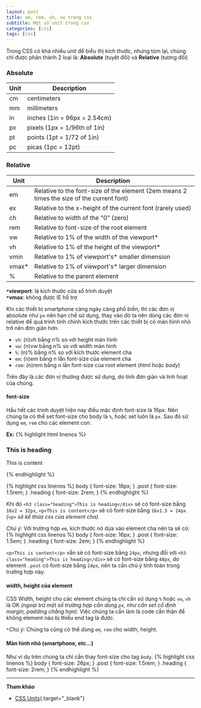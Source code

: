 ```yaml
---
layout: post
title: em, rem, vh, vw trong css
subtitle: Một số unit trong css
categories: [css]
tags: [css]
---
```


Trong CSS có khá nhiều unit để biểu thị kích thước, nhưng tóm lại, chúng chỉ được phân thành 2 loại là: **Absolute** (tuyệt đối) và **Relative** (tương đối)

### Absolute

Unit | Description
-----|------------
cm|centimeters
mm|millimeters
in|inches (1in = 96px = 2.54cm)
px|pixels (1px = 1/96th of 1in)
pt|points (1pt = 1/72 of 1in)
pc|picas (1pc = 12pt)

### Relative

Unit | Description
-----|------------
em|Relative to the font-size of the element (2em means 2 times the size of the current font)
ex|Relative to the x-height of the current font (rarely used)
ch|Relative to width of the "0" (zero)
rem|Relative to font-size of the root element
vw|Relative to 1% of the width of the viewport*
vh|Relative to 1% of the height of the viewport*
vmin|Relative to 1% of viewport's* smaller dimension
vmax*|Relative to 1% of viewport's* larger dimension
%|Relative to the parent element

**`*`viewport**: là kích thước cửa sổ trình duyệt  
**`*`vmax**: không được IE hỗ trợ

Khi các thiết bị smartphone càng ngày càng phổ biến, thì các đơn vị absolute như `px` nên hạn chế sử dụng,
thay vào đó ta nên dùng các đơn vị relative để quá trình tinh chỉnh kích thước trên các thiết bị có màn hình nhỏ trở nên đơn giản hơn.

* `vh`: (n)vh bằng n% so với height màn hình
* `vw`: (n)vw bằng n% so với width màn hình
* `%`: (n)% bằng n% so với kích thước element cha
* `em`: (n)em bằng n lần font-size của element cha
* `rem`: (n)rem bằng n lần font-size của root element (*html* hoặc *body*)

Trên đây là các đơn vị thường được sử dụng, do tính đơn giản và linh hoạt của chúng.

#### font-size

Hầu hết các trình duyệt hiện nay điều mặc định font-size là 16px.
Nên chúng ta có thể set font-size cho body là `%`, hoặc set luôn là `px`.
Sau đó sử dụng `em`, `rem` cho các element con.

**Ex:**
{% highlight html linenos %}
<body>
  <div class="post">
    <h3 class="heading">This is heading</div>
    <p>This is content</p>
  </div>
</body>
{% endhighlight %}

{% highlight css linenos %}
body {
  font-size: 16px;
}
.post {
  font-size: 1.5rem;
}
.heading {
  font-size: 2rem;
}
{% endhighlight %}

Khi đó `<h3 class="heading">This is heading</div>` sẽ có font-size bằng `16x2 = 32px`, `<p>This is content</p>` sẽ có font-size bằng `16x1.5 = 24px` *(`<p>` sẽ kế thừa css của element cha)*.

*Chú ý:* Với trường hợp `em`, kích thước nó dựa vào element cha nên ta sẽ có:
{% highlight css linenos %}
body {
  font-size: 16px;
}
.post {
  font-size: 1.5em;
}
.heading {
  font-size: 2em;
}
{% endhighlight %}

`<p>This is content</p>` vẫn sẽ có font-size bằng `24px`, nhưng đối với `<h3 class="heading">This is heading</div>` sẽ có font-size bằng `48px`, do element `.post` có font-size bằng `24px`,
nên ta cần chú ý tính toán trong trường hợp này.

#### width, height của element

CSS Width, height cho các element chúng ta chỉ cần sử dụng `%` hoặc `vw`, `vh` là OK *(ngoại trừ một số trường hợp cần dùng `px`, như cần set cố định margin, padding chẳng hạn)*.
Việc chúng ta cần làm là code cẩn thận để không element nào bị thiếu end tag là được.

`*`*Chú ý:* Chúng ta cũng có thể dùng `em`, `rem` cho width, height.

#### Màn hình nhỏ (smartphone, etc...)

Như ví dụ trên chúng ta chỉ cần thay font-size cho tag `body`.
{% highlight css linenos %}
body {
  font-size: 26px;
}
.post {
  font-size: 1.5rem;
}
.heading {
  font-size: 2rem;
}
{% endhighlight %}

------

**Tham khảo**
* [CSS Units](https://www.w3schools.com/cssref/css_units.asp){:target="_blank"}